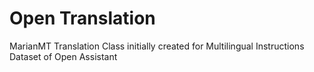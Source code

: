 # Open Translation

MarianMT Translation Class initially created for Multilingual Instructions Dataset of Open Assistant
